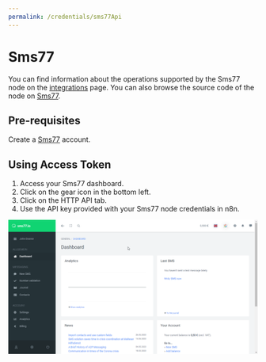 ```yaml
---
permalink: /credentials/sms77Api
---
```


# Sms77
You can find information about the operations supported by the Sms77 node on the [integrations](https://n8n.io/integrations/n8n-nodes-base.sms77) page. You can also browse the source code of the node on [Sms77](https://github.com/n8n-io/n8n/tree/master/packages/nodes-base/nodes/Sms77).

## Pre-requisites

Create a [Sms77](https://sms77.io/) account.

## Using Access Token

1. Access your Sms77 dashboard.
2. Click on the gear icon in the bottom left.
3. Click on the HTTP API tab.
4. Use the API key provided with your Sms77 node credentials in n8n.

![Getting Sms77 credentials](using-access-token.gif)





